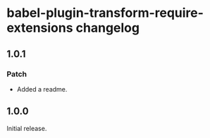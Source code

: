 # babel-plugin-transform-require-extensions changelog

## 1.0.1

### Patch

- Added a readme.

## 1.0.0

Initial release.
